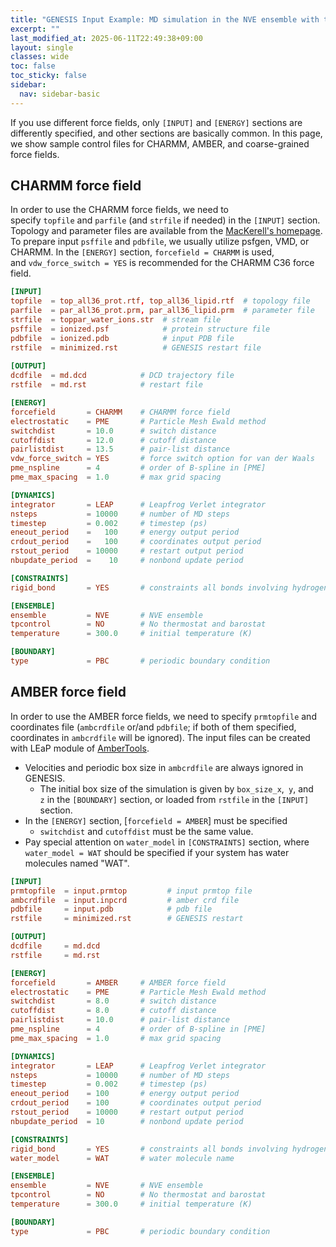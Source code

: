 ```yaml
---
title: "GENESIS Input Example: MD simulation in the NVE ensemble with the CHARMM, AMBER, and coarse-grained force fields"
excerpt: ""
last_modified_at: 2025-06-11T22:49:38+09:00
layout: single
classes: wide
toc: false
toc_sticky: false
sidebar:
  nav: sidebar-basic
---
```



If you use different force fields, only `[INPUT]` and `[ENERGY]` sections are
differently specified, and other sections are basically common. In this page, we
show sample control files for CHARMM, AMBER, and coarse-grained force fields.

## CHARMM force field

In order to use the CHARMM force fields, we need to
specify `topfile` and `parfile` (and `strfile` if needed) in the `[INPUT]`
section. Topology and parameter files are available from the [MacKerell's
homepage](http://mackerell.umaryland.edu/charmm_ff.shtml). To prepare input
`psffile` and `pdbfile`, we usually utilize psfgen, VMD, or CHARMM. In the
`[ENERGY]` section, `forcefield = CHARMM` is used, and `vdw_force_switch = YES`
is recommended for the CHARMM C36 force field.


```toml
[INPUT]
topfile  = top_all36_prot.rtf, top_all36_lipid.rtf  # topology file
parfile  = par_all36_prot.prm, par_all36_lipid.prm  # parameter file
strfile  = toppar_water_ions.str  # stream file
psffile  = ionized.psf            # protein structure file
pdbfile  = ionized.pdb            # input PDB file
rstfile  = minimized.rst          # GENESIS restart file
 
[OUTPUT]
dcdfile  = md.dcd            # DCD trajectory file
rstfile  = md.rst            # restart file

[ENERGY]
forcefield       = CHARMM    # CHARMM force field
electrostatic    = PME       # Particle Mesh Ewald method
switchdist       = 10.0      # switch distance
cutoffdist       = 12.0      # cutoff distance
pairlistdist     = 13.5      # pair-list distance
vdw_force_switch = YES       # force switch option for van der Waals
pme_nspline      = 4         # order of B-spline in [PME]
pme_max_spacing  = 1.0       # max grid spacing 

[DYNAMICS]
integrator       = LEAP      # Leapfrog Verlet integrator
nsteps           = 10000     # number of MD steps
timestep         = 0.002     # timestep (ps)
eneout_period    =   100     # energy output period
crdout_period    =   100     # coordinates output period
rstout_period    = 10000     # restart output period
nbupdate_period  =    10     # nonbond update period

[CONSTRAINTS]
rigid_bond       = YES       # constraints all bonds involving hydrogen

[ENSEMBLE]
ensemble         = NVE       # NVE ensemble
tpcontrol        = NO        # No thermostat and barostat
temperature      = 300.0     # initial temperature (K)

[BOUNDARY]
type             = PBC       # periodic boundary condition
```

## AMBER force field

In order to use the AMBER force fields, we need to specify `prmtopfile` and
coordinates file (`ambcrdfile` or/and `pdbfile`; if both of them specified,
coordinates in `ambcrdfile` will be ignored). The input files can be created
with LEaP module of [AmberTools](http://ambermd.org/).

- Velocities and periodic box size in `ambcrdfile` are always ignored in GENESIS.
  - The initial box size of the simulation is given by `box_size_x`,` y`, and
  `z` in the `[BOUNDARY]` section, or loaded from `rstfile` in the `[INPUT]`
  section.
- In the `[ENERGY]` section, [`forcefield = AMBER`] must be specified
  - `switchdist` and `cutoffdist` must be the same value.
- Pay special attention on `water_model` in `[CONSTRAINTS]` section, where
`water_model = WAT` should be specified if your system has water molecules named
"WAT".

```toml
[INPUT]
prmtopfile  = input.prmtop         # input prmtop file
ambcrdfile  = input.inpcrd         # amber crd file
pdbfile     = input.pdb            # pdb file
rstfile     = minimized.rst        # GENESIS restart

[OUTPUT]
dcdfile     = md.dcd
rstfile     = md.rst

[ENERGY]
forcefield       = AMBER     # AMBER force field
electrostatic    = PME       # Particle Mesh Ewald method
switchdist       = 8.0       # switch distance
cutoffdist       = 8.0       # cutoff distance
pairlistdist     = 10.0      # pair-list distance
pme_nspline      = 4         # order of B-spline in [PME]
pme_max_spacing  = 1.0       # max grid spacing 

[DYNAMICS]
integrator       = LEAP      # Leapfrog Verlet integrator
nsteps           = 10000     # number of MD steps
timestep         = 0.002     # timestep (ps)
eneout_period    = 100       # energy output period
crdout_period    = 100       # coordinates output period
rstout_period    = 10000     # restart output period
nbupdate_period  = 10        # nonbond update period

[CONSTRAINTS]
rigid_bond       = YES       # constraints all bonds involving hydrogen
water_model      = WAT       # water molecule name

[ENSEMBLE]
ensemble         = NVE       # NVE ensemble
tpcontrol        = NO        # No thermostat and barostat
temperature      = 300.0     # initial temperature (K)

[BOUNDARY]
type             = PBC       # periodic boundary condition

```
